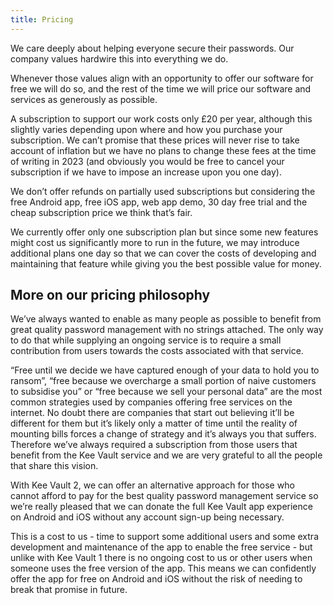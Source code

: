 ```yaml
---
title: Pricing
---
```


We care deeply about helping everyone secure their passwords. Our company values hardwire this into everything we do.

Whenever those values align with an opportunity to offer our software for free we will do so, and the rest of the time we will price our software and services as generously as possible.

A subscription to support our work costs only £20 per year, although this slightly varies depending upon where and how you purchase your subscription. We can’t promise that these prices will never rise to take account of inflation but we have no plans to change these fees at the time of writing in 2023 (and obviously you would be free to cancel your subscription if we have to impose an increase upon you one day).

We don’t offer refunds on partially used subscriptions but considering the free Android app, free iOS app, web app demo, 30 day free trial and the cheap subscription price we think that’s fair.

We currently offer only one subscription plan but since some new features might cost us significantly more to run in the future, we may introduce additional plans one day so that we can cover the costs of developing and maintaining that feature while giving you the best possible value for money.

## More on our pricing philosophy

We’ve always wanted to enable as many people as possible to benefit from great quality password management with no strings attached. The only way to do that while supplying an ongoing service is to require a small contribution from users towards the costs associated with that service.

“Free until we decide we have captured enough of your data to hold you to ransom”, “free because we overcharge a small portion of naive customers to subsidise you” or “free because we sell your personal data” are the most common strategies used by companies offering free services on the internet. No doubt there are companies that start out believing it’ll be different for them but it’s likely only a matter of time until the reality of mounting bills forces a change of strategy and it’s always you that suffers. Therefore we’ve always required a subscription from those users that benefit from the Kee Vault service and we are very grateful to all the people that share this vision.

With Kee Vault 2, we can offer an alternative approach for those who cannot afford to pay for the best quality password management service so we’re really pleased that we can donate the full Kee Vault app experience on Android and iOS without any account sign-up being necessary.

This is a cost to us - time to support some additional users and some extra development and maintenance of the app to enable the free service - but unlike with Kee Vault 1 there is no ongoing cost to us or other users when someone uses the free version of the app. This means we can confidently offer the app for free on Android and iOS without the risk of needing to break that promise in future.